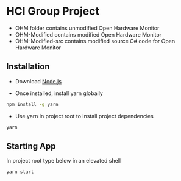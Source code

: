 # HCI Group Project

* OHM folder contains unmodified Open Hardware Monitor
* OHM-Modified contains modified Open Hardware Monitor
* OHM-Modified-src contains modified source C# code for Open Hardware Monitor

## Installation

* Download [Node.js](https://nodejs.org/en/)

* Once installed, install yarn globally 
```bash
npm install -g yarn
```

* Use yarn in project root to install project dependencies

```bash
yarn
```

## Starting App

In project root type below in an elevated shell

```bash
yarn start
```